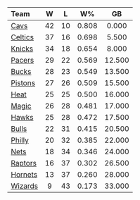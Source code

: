 | Team                            |  W  |  L  |  W%   |   GB   |
|:--------------------------------|:---:|:---:|:-----:|:------:|
| [Cavs](/r/clevelandcavs)        | 42  | 10  | 0.808 | 0.000  |
| [Celtics](/r/bostonceltics)     | 37  | 16  | 0.698 | 5.500  |
| [Knicks](/r/NYKnicks)           | 34  | 18  | 0.654 | 8.000  |
| [Pacers](/r/pacers)             | 29  | 22  | 0.569 | 12.500 |
| [Bucks](/r/MkeBucks)            | 28  | 23  | 0.549 | 13.500 |
| [Pistons](/r/DetroitPistons)    | 27  | 26  | 0.509 | 15.500 |
| [Heat](/r/heat)                 | 25  | 25  | 0.500 | 16.000 |
| [Magic](/r/OrlandoMagic)        | 26  | 28  | 0.481 | 17.000 |
| [Hawks](/r/AtlantaHawks)        | 25  | 28  | 0.472 | 17.500 |
| [Bulls](/r/chicagobulls)        | 22  | 31  | 0.415 | 20.500 |
| [Philly](/r/sixers)             | 20  | 32  | 0.385 | 22.000 |
| [Nets](/r/GoNets)               | 18  | 34  | 0.346 | 24.000 |
| [Raptors](/r/torontoraptors)    | 16  | 37  | 0.302 | 26.500 |
| [Hornets](/r/CharlotteHornets)  | 13  | 37  | 0.260 | 28.000 |
| [Wizards](/r/washingtonwizards) |  9  | 43  | 0.173 | 33.000 |